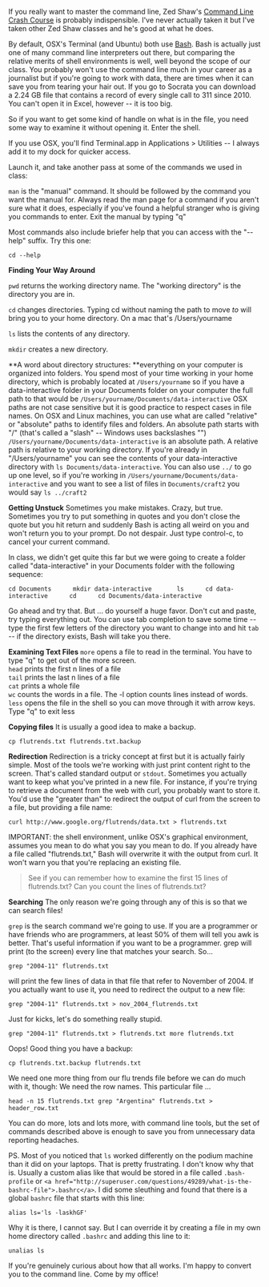 If you really want to master the command line, Zed Shaw's <a href="http://cli.learncodethehardway.org/">Command Line Crash Course</a> is probably indispensible. I've never actually taken it but I've taken other Zed Shaw classes and he's good at what he does. 

By default, OSX's Terminal (and Ubuntu) both use <a href="http://www.gnu.org/software/bash/manual/bashref.html">Bash</a>. Bash is actually just one of many command line interpreters out there, but comparing the relative merits of shell environments is well, well beyond the scope of our class. You probably won't use the command line much in your career as a journalist but if you're going to work with data, there are times when it can save you from tearing your hair out. If you go to Socrata you can download a 2.24 GB file that contains a record of every single call to 311 since 2010. You can't open it in Excel, however -- it is too big. 

So if you want to get some kind of handle on what is in the file, you need some way to examine it without opening it. Enter the shell. <!--more-->

If you use OSX, you'll find Terminal.app in Applications > Utilities -- I always add it to my dock for quicker access.  

Launch it, and take another pass at some of the commands we used in class:

`man` is the "manual" command. It should be followed by the command you want the manual for. Always read the man page for a command if you aren't sure what it does, especially if you've found a helpful stranger who is giving you commands to enter. Exit the manual by typing "q"

Most commands also include briefer help that you can access with the "--help" suffix. Try this one:

`cd --help`

**Finding Your Way Around**

`pwd` returns the working directory name. The "working directory" is the directory you are in. 

`cd` changes directories. Typing cd without naming the path to move *to* will bring you to your home directory. On a mac that's /Users/yourname

`ls` lists the contents of any directory. 

`mkdir` creates a new directory. 

**A word about directory structures: **everything on your computer is organized into folders. You spend most of your time working in your home directory, which is probably located at `/Users/yourname` so if you have a data-interactive folder in your Documents folder on your computer the full path to that would be `/Users/yourname/Documents/data-interactive`  OSX paths are not case sensitive but it is good practice to respect cases in file names. On OSX and Linux machines, you can use what are called "relative" or "absolute" paths to identify files and folders. An absolute path starts with "/" (that's called a "slash" -- Windows uses backslashes "\") `/Users/yourname/Documents/data-interactive` is an absolute path. A relative path is relative to your working directory. If you're already in "/Users/yourname" you can see the contents of your data-interactive directory with `ls Documents/data-interactive`. You can also use `../` to go up one level, so if you're working in `/Users/yourname/Documents/data-interactive` and you want to see a list of files in `Documents/craft2` you would say `ls ../craft2`

**Getting Unstuck**
Sometimes you make mistakes. Crazy, but true. Sometimes you try to put something in quotes and you don't close the quote but you hit return and suddenly Bash is acting all weird on you and won't return you to your prompt. Do not despair. Just type control-c, to cancel your current command. 

In class, we didn't get quite this far but we were going to create a folder called "data-interactive" in your Documents folder with the following sequence:

`cd Documents     
mkdir data-interactive      
ls     
cd data-interactive     
cd     
cd Documents/data-interactive`

Go ahead and try that. But ... do yourself a huge favor. Don't cut and paste, try typing everything out. You can use tab completion to save some time -- type the first few letters of the directory you want to change into and hit `tab` -- if the directory exists, Bash will take you there. 


**Examining Text Files**
`more` opens a file to read in the terminal. You have to type "q" to get out of the more screen.   
`head` prints the first n lines of a file  
`tail` prints the last n lines of a file   
`cat` prints a whole file  
`wc` counts the words in a file. The -l option counts lines instead of words.  
`less` opens the file in the shell so you can move through it with arrow keys. Type "q" to exit less  

**Copying files**
It is usually a good idea to make a backup.   

`cp flutrends.txt flutrends.txt.backup`  

**Redirection**
Redirection is a tricky concept at first but it is actually fairly simple. Most of the tools we're working with just print content right to the screen. That's called standard output or `stdout`. Sometimes you actually want to keep what you've printed in a new file. For instance, if you're trying to retrieve a document from the web with curl, you probably want to store it. You'd use the "greater than" to redirect the output of curl from the screen to a file, but providing a file name:

`curl http://www.google.org/flutrends/data.txt > flutrends.txt`   

IMPORTANT: the shell environment, unlike OSX's graphical environment, assumes you mean to do what you say you mean to do. If you already have a file called "flutrends.txt," Bash will overwrite it with the output from curl. It won't warn you that you're replacing an existing file. 

> See if you can remember how to examine the first 15 lines of flutrends.txt? Can you count the lines of flutrends.txt?

**Searching**
The only reason we're going through any of this is so that we can search files! 

`grep` is the search command we're going to use. If you are a programmer or have friends who are programmers, at least 50% of them will tell you awk is better. That's useful information if you want to be a programmer. grep will print (to the screen) every line that matches your search. So...

`grep "2004-11" flutrends.txt `   

will print the few lines of data in that file that refer to November of 2004. If you actually want to use it, you need to redirect the output to a new file:

`grep "2004-11" flutrends.txt > nov_2004_flutrends.txt`

Just for kicks, let's do something really stupid. 

`grep "2004-11" flutrends.txt > flutrends.txt
more flutrends.txt`

Oops! Good thing you have a backup:

`cp flutrends.txt.backup flutrends.txt`

We need one more thing from our flu trends file before we can do much with it, though: We need the row names. This particular file ...

`head -n 15 flutrends.txt
grep "Argentina" flutrends.txt > header_row.txt`

You can do more, lots and lots more, with command line tools, but the set of commands described above is enough to save you from unnecessary data reporting headaches. 

PS. Most of you noticed that `ls` worked differently on the podium machine than it did on your laptops. That is pretty frustrating. I don't know why that is. Usually a custom alias like that would be stored in a file called `.bash-profile` or `<a href="http://superuser.com/questions/49289/what-is-the-bashrc-file">.bashrc</a>`. I did some sleuthing and found that there is a global `bashrc` file that starts with this line:

`alias ls='ls -laskhGF'`

Why it is there, I cannot say. But I can override it by creating a file in my own home directory called `.bashrc` and adding this line to it:

`unalias ls` 

If you're genuinely curious about how that all works. I'm happy to convert you to the command line. Come by my office!

